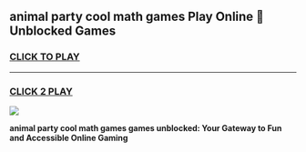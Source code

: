 
## animal party cool math games Play Online 👋 Unblocked Games
<h3>
<a href="https://news.freeplayer.one?title=animal_party_cool_math_games&ref=17CMG">CLICK TO PLAY</a></h3>
<hr>

<h3>
<a href="https://news.freeplayer.one?title=animal_party_cool_math_games&ref=17CMG">CLICK 2 PLAY</a>
  
</h3>

<a href="https://news.freeplayer.one?title=animal_party_cool_math_games&ref=17CMG/"><img src="https://clearcache.store/games.png"></a>


**animal party cool math games games unblocked: Your Gateway to Fun and Accessible Online Gaming**
